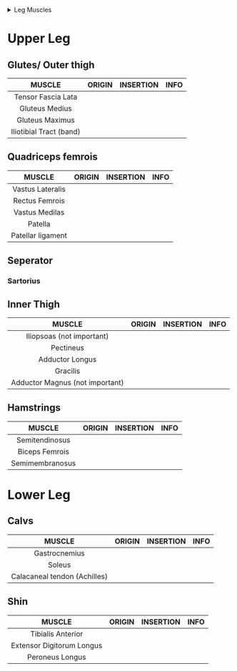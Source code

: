 <details>
<summary>Leg Muscles</summary>

<img src="" width="800">

</details>

# Upper Leg



## Glutes/ Outer thigh
|MUSCLE|ORIGIN|INSERTION|INFO
|:-:|:-:|:-:|:-:
|Tensor Fascia Lata|
|Gluteus Medius|
|Gluteus Maximus|
|Iliotibial Tract (band)|

## Quadriceps femrois
|MUSCLE|ORIGIN|INSERTION|INFO
|:-:|:-:|:-:|:-:
|Vastus Lateralis|
|Rectus Femrois|
|Vastus Medilas|
|Patella|
|Patellar ligament|

## Seperator
### Sartorius

## Inner Thigh
|MUSCLE|ORIGIN|INSERTION|INFO
|:-:|:-:|:-:|:-:
|Iliopsoas (not important)|
|Pectineus|
|Adductor Longus|
|Gracilis|
|Adductor Magnus (not important)|

## Hamstrings
|MUSCLE|ORIGIN|INSERTION|INFO
|:-:|:-:|:-:|:-:
|Semitendinosus|
|Biceps Femrois|
|Semimembranosus|

# Lower Leg
## Calvs
|MUSCLE|ORIGIN|INSERTION|INFO
|:-:|:-:|:-:|:-:
|Gastrocnemius|
|Soleus|
|Calacaneal tendon (Achilles)|

## Shin
|MUSCLE|ORIGIN|INSERTION|INFO
|:-:|:-:|:-:|:-:
|Tibialis Anterior|
|Extensor Digitorum Longus|
|Peroneus Longus|